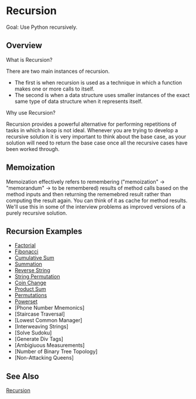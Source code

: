 # Recursion

Goal: Use Python recursively.

## Overview

What is Recursion?

There are two main instances of recursion.
- The first is when recursion is used as a technique in which a function makes one or more calls to itself.
- The second is when a data structure uses smaller instances of the exact same type of data structure when it represents itself.

Why use Recursion?

Recursion provides a powerful alternative for performing repetitions of tasks in which a loop is not ideal. Whenever you are trying to develop a recursive solution it is very important to think about the base case, as your solution will need to return the base case once all the recursive cases have been worked through.

## Memoization

Memoization effectively refers to remembering ("memoization" -> "memorandum" -> to be remembered) results of method calls based on the method inputs and then returning the rememebred result rather than computing the result again. You can think of it as cache for method results. We'll use this in some of the interview problems as improved versions of a purely recursive solution. 
## Recursion Examples

- [Factorial](Factorial)
- [Fibonacci](Fibonaaci)
- [Cumulative Sum](Cumulative%20Sum)
- [Summation](Summation)
- [Reverse String](Reverse%20String)
- [String Permutation](String%20Permutation)
- [Coin Change](Coin%%20Change)
- [Product Sum](Product%20Sum)
- [Permutations](Permutations)
- [Powerset](Powerset)
- [Phone Number Mnemonics]
- [Staircase Traversal]
- [Lowest Common Manager]
- [Interweaving Strings]
- [Solve Sudoku]
- [Generate Div Tags]
- [Ambigiuous Measurements]
- [Number of Binary Tree Topology]
- [Non-Attacking Queens]
  
## See Also

[Recursion](https://en.wikipedia.org/wiki/Recursion_(computer_science))

